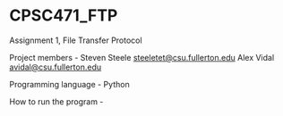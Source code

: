# CPSC471_FTP
Assignment 1, File Transfer Protocol

Project members -
Steven Steele steeletet@csu.fullerton.edu
Alex Vidal avidal@csu.fullerton.edu

Programming language -
Python

How to run the program -
